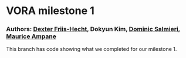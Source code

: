 # VORA milestone 1
### Authors: [Dexter Friis-Hecht](https://github.com/dfriishecht), Dokyun Kim, [Dominic Salmieri](https://github.com/joloujo), [Maurice Ampane](https://github.com/Moampane)
This branch has code showing what we completed for our milestone 1.
